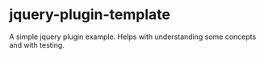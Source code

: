 # jquery-plugin-template

A simple jquery plugin example.  Helps with understanding some concepts and with testing.
